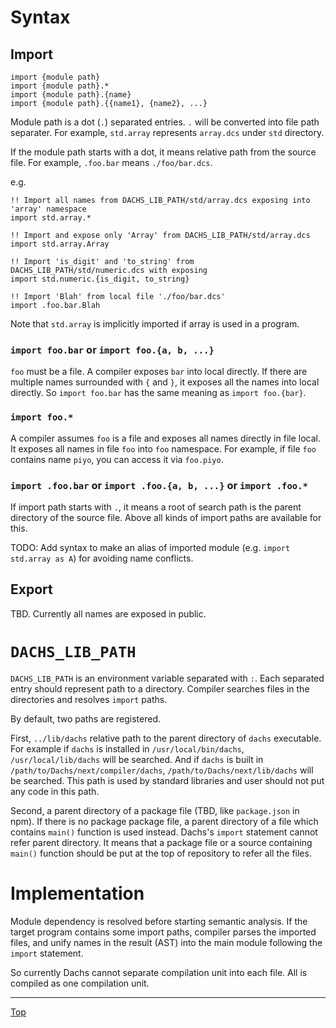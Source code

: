 # Syntax

## Import

```
import {module path}
import {module path}.*
import {module path}.{name}
import {module path}.{{name1}, {name2}, ...}
```

Module path is a dot (`.`) separated entries. `.` will be converted into file path separater.
For example, `std.array` represents `array.dcs` under `std` directory.

If the module path starts with a dot, it means relative path from the source file. For example,
`.foo.bar` means `./foo/bar.dcs`.

e.g.

```
!! Import all names from DACHS_LIB_PATH/std/array.dcs exposing into 'array' namespace
import std.array.*

!! Import and expose only 'Array' from DACHS_LIB_PATH/std/array.dcs
import std.array.Array

!! Import 'is_digit' and 'to_string' from DACHS_LIB_PATH/std/numeric.dcs with exposing
import std.numeric.{is_digit, to_string}

!! Import 'Blah' from local file './foo/bar.dcs'
import .foo.bar.Blah
```

Note that `std.array` is implicitly imported if array is used in a program.

### `import foo.bar` or `import foo.{a, b, ...}`

`foo` must be a file. A compiler exposes `bar` into local directly. If there are multiple names
surrounded with `{` and `}`, it exposes all the names into local directly.
So `import foo.bar` has the same meaning as `import foo.{bar}`.

### `import foo.*`

A compiler assumes `foo` is a file and exposes all names directly in file local.
It exposes all names in file `foo` into `foo` namespace. For example, if file `foo` contains name
`piyo`, you can access it via `foo.piyo`.

### `import .foo.bar` or `import .foo.{a, b, ...}` or `import .foo.*`

If import path starts with `.`, it means a root of search path is the parent directory of the source
file. Above all kinds of import paths are available for this.

TODO: Add syntax to make an alias of imported module (e.g. `import std.array as A`) for avoiding name conflicts.

## Export

TBD. Currently all names are exposed in public.


# `DACHS_LIB_PATH`

`DACHS_LIB_PATH` is an environment variable separated with `:`. Each separated entry should represent
path to a directory. Compiler searches files in the directories and resolves `import` paths.

By default, two paths are registered.

First, `../lib/dachs` relative path to the parent directory of `dachs` executable.
For example if `dachs` is installed in `/usr/local/bin/dachs`, `/usr/local/lib/dachs` will be
searched. And if `dachs` is built in `/path/to/Dachs/next/compiler/dachs`, `/path/to/Dachs/next/lib/dachs`
will be searched. This path is used by standard libraries and user should not put any code in this path.

Second, a parent directory of a package file (TBD, like `package.json` in npm). If there is no package
package file, a parent directory of a file which contains `main()` function is used instead.
Dachs's `import` statement cannot refer parent directory. It means that a package file or a source
containing `main()` function should be put at the top of repository to refer all the files.

# Implementation

Module dependency is resolved before starting semantic analysis.
If the target program contains some import paths, compiler parses the imported files, and unify
names in the result (AST) into the main module following the `import` statement.

So currently Dachs cannot separate compilation unit into each file. All is compiled as one compilation unit.

---
[Top](./README.md)
